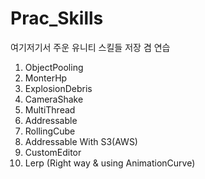 # Prac_Skills

여기저기서 주운 유니티 스킬들 저장 겸 연습

01. ObjectPooling
02. MonterHp
03. ExplosionDebris
04. CameraShake
05. MultiThread
06. Addressable
07. RollingCube
08. Addressable With S3(AWS)
09. CustomEditor
10. Lerp (Right way & using AnimationCurve)
